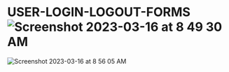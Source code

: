 # USER-LOGIN-LOGOUT-FORMS![Screenshot 2023-03-16 at 8 49 30 AM](https://user-images.githubusercontent.com/122967322/225506573-656def49-e42f-4fc0-860c-2b589792c1c8.png)
![Screenshot 2023-03-16 at 8 56 05 AM](https://user-images.githubusercontent.com/122967322/225506584-5f8326e3-34b2-4ac6-a59b-cfc9a23f1291.png)

